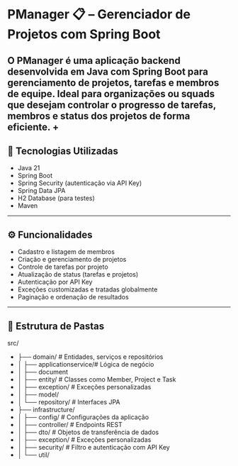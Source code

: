 # PManager 📋 – Gerenciador de Projetos com Spring Boot

O **PManager** é uma aplicação backend desenvolvida em Java com Spring Boot para gerenciamento de projetos,
tarefas e membros de equipe. Ideal para organizações ou squads que desejam controlar o progresso de tarefas, 
membros e status dos projetos de forma eficiente.
+
---

## 🚀 Tecnologias Utilizadas

- Java 21
- Spring Boot
- Spring Security (autenticação via API Key)
- Spring Data JPA
- H2 Database (para testes)
- Maven

---

## ⚙️ Funcionalidades

- Cadastro e listagem de membros
- Criação e gerenciamento de projetos
- Controle de tarefas por projeto
- Atualização de status (tarefas e projetos)
- Autenticação por API Key
- Exceções customizadas e tratadas globalmente
- Paginação e ordenação de resultados

---

## 📁 Estrutura de Pastas

src/
- ├── domain/ # Entidades, serviços e repositórios
- │ ├── applicationservice/# Lógica de negócio
- │ ├── document
- │ ├── entity/ # Classes como Member, Project e Task
- │ ├── exception/ # Exceções personalizadas
- │ ├── model/
- │ └── repository/ # Interfaces JPA
- ├── infrastructure/
- │ ├── config/ # Configurações da aplicação
- │ ├── controller/ # Endpoints REST
- │ ├── dto/ # Objetos de transferência de dados
- │ ├── exception/ # Exceções personalizadas
- │ ├── security/ # Filtro e autenticação com API Key
- │ └── util/
